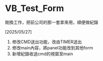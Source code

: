 # VB_Test_Form
剛換工作，把前公司的那一套拿來用，順便做紀錄

[2025/05/27] 
1. 修改CMD送出功能，改由TIMER送出
2. 修改main內容，將panel功能改到其他form
3. 新增紀錄收送cmd的視窗至main
